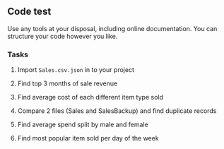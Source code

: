 ﻿## Code test

Use any tools at your disposal, including online documentation. You can structure your code however you like.

### Tasks

1. Import `Sales.csv.json` in to your project

2. Find top 3 months of sale revenue

3. Find average cost of each different item type sold

4. Compare 2 files (Sales and SalesBackup) and find duplicate records

5. Find average spend split by male and female

6. Find most popular item sold per day of the week
